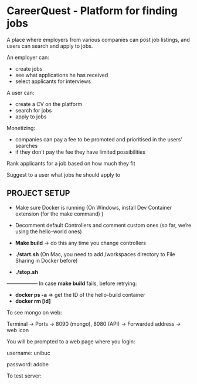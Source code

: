 # CareerQuest - Platform for finding jobs
A place where employers from various companies can post job listings, and users can search and apply to jobs.

An employer can:
 - create jobs
 - see what applications he has received
 - select applicants for interviews

A user can:
 - create a CV on the platform
 - search for jobs
 - apply to jobs

Monetizing:
 - companies can pay a fee to be promoted and prioritised in the users' searches
 - if they don't pay the fee they have limited possibilities

Rank applicants for a job based on how much they fit

Suggest to a user what jobs he should apply to



## PROJECT SETUP 

 - Make sure Docker is running (On Windows, install Dev Container extension (for the make command) )
 - Decomment default Controllers and comment custom ones (so far, we’re using the hello-world ones)

 - **Make build** -> do this any time you change controllers
 - **./start.sh** (On Mac, you need to add /workspaces directory to File Sharing in Docker before)
 - **./stop.sh**

——————
In case **make build** fails, before retrying:
 - **docker ps -a** => get the ID of the hello-build container
 - **docker rm [id]**

To see mongo on web:

Terminal -> Ports -> 8090 (mongo), 8080 (API)  -> Forwarded address -> web icon

You will be prompted to a web page where you login:

username: unibuc

password: adobe

To test server:
